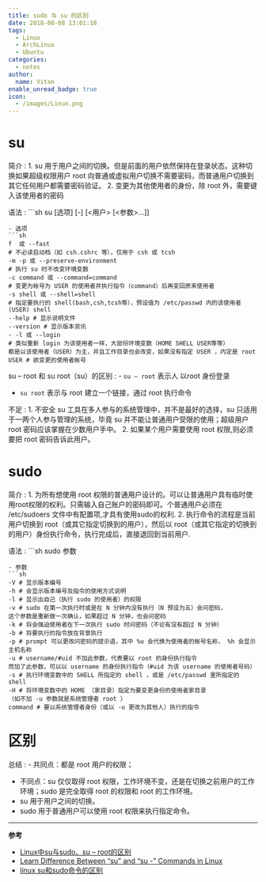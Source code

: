 ```yaml
---
title: sudo 与 su 的区别
date: 2018-08-08 13:01:18
tags:
  - Linux
  - ArchLinux
  - Ubuntu
categories:
  - notes
author:
  name: Vitan
enable_unread_badge: true
icon:
  - /images/Linux.png
---
```

# su
简介
: 1. su 用于用户之间的切换。但是前面的用户依然保持在登录状态。这种切换如果超级权限用户 root 向普通或虚拟用户切换不需要密码，而普通用户切换到其它任何用户都需要密码验证。
  2. 变更为其他使用者的身份，除 root 外，需要键入该使用者的密码

语法
: ```sh
  su [选项] [-] [<用户> [<参数>...]]
  ```
  - 选项
  ```sh
  f  或 --fast
  # 不必读启动档（如 csh.cshrc 等），仅用于 csh 或 tcsh
  -m -p 或 --preserve-environment
  # 执行 su 时不改变环境变数
  -c command 或 --command=command
  # 变更为帐号为 USER 的使用者并执行指令（command）后再变回原来使用者
  -s shell 或 --shell=shell
  # 指定要执行的 shell(bash,csh,tcsh等），预设值为 /etc/passwd 内的该使用者(USER) shell
  --help # 显示说明文件
  --version # 显示版本资讯
  - -l 或 --login
  # 类似重新 login 为该使用者一样，大部份环境变数（HOME SHELL USER等等）
  都是以该使用者（USER）为主，并且工作目录也会改变，如果没有指定 USER ，内定是 root
  USER # 欲变更的使用者帐号
  ```
su – root 和 su root（su）的区别
: - `su – root` 表示人 以root 身份登录
  - `su root` 表示与 root 建立一个链接，通过 root 执行命令

不足
: 1. 不安全 su 工具在多人参与的系统管理中，并不是最好的选择，su 只适用于一两个人参与管理的系统，毕竟 su 并不能让普通用户受限的使用；超级用户 root 密码应该掌握在少数用户手中。
  2. 如果某个用户需要使用 root 权限,则必须要把 root 密码告诉此用户。

# sudo
简介
: 1. 为所有想使用 root 权限的普通用户设计的。可以让普通用户具有临时使用root权限的权利。只需输入自己账户的密码即可。个普通用户必须在 /etc/sudoers 文件中有配置项,才具有使用sudo的权利.
  2. 执行命令的流程是当前用户切换到 root（或其它指定切换到的用户），然后以 root（或其它指定的切换到的用户）身份执行命令，执行完成后，直接退回到当前用户.

语法
: ```sh
  sudo 参数
  ```
  - 参数
  ```sh
  -V # 显示版本编号
  -h # 会显示版本编号及指令的使用方式说明
  -l # 显示出自己（执行 sudo 的使用者）的权限
  -v # sudo 在第一次执行时或是在 N 分钟内没有执行（N 预设为五）会问密码，
  这个参数是重新做一次确认，如果超过 N 分钟，也会问密码
  -k # 将会强迫使用者在下一次执行 sudo 时问密码（不论有没有超过 N 分钟）
  -b # 将要执行的指令放在背景执行
  -p # prompt 可以更改问密码的提示语，其中 %u 会代换为使用者的帐号名称， %h 会显示主机名称
  -u # username/#uid 不加此参数，代表要以 root 的身份执行指令
  而加了此参数，可以以 username 的身份执行指令（#uid 为该 username 的使用者号码）
  -s # 执行环境变数中的 SHELL 所指定的 shell ，或是 /etc/passwd 里所指定的 shell
  -H # 将环境变数中的 HOME （家目录）指定为要变更身份的使用者家目录
  （如不加 -u 参数就是系统管理者 root ）
  command # 要以系统管理者身份（或以 -u 更改为其他人）执行的指令
  ```

# 区别
总结
: - 共同点：都是 root 用户的权限；
  - 不同点：su 仅仅取得 root 权限，工作环境不变，还是在切换之前用户的工作环境；sudo 是完全取得 root 的权限和 root 的工作环境。
  - su 用于用户之间的切换。
  - sudo 用于普通用户可以使用 root 权限来执行指定命令。

---
**参考**
- [Linux中su与sudo、su – root的区别](https://wanglu.info/1237.html)
- [Learn Difference Between “su” and “su -” Commands in Linux](https://www.tecmint.com/difference-between-su-and-su-commands-in-linux/)
- [linux su和sudo命令的区别](https://www.jb51.net/LINUXjishu/12713.html)
